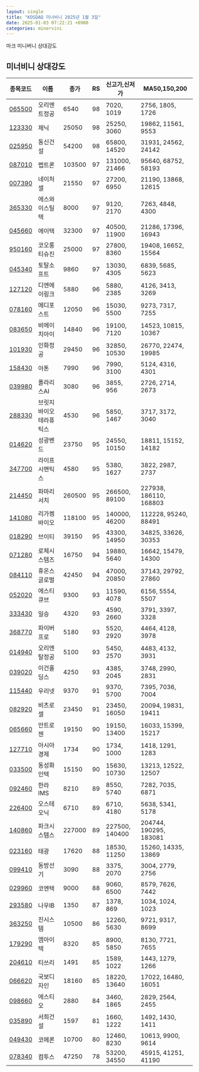 ```yaml
---
layout: single
title: "KOSDAQ 미너비니 2025년 1월 3일"
date: 2025-01-03 07:22:21 +0900
categories: minervini
---
```

마크 미니버니 상대강도
## 미너비니 상대강도

|종목코드|이름|종가|RS|신고가,신저가|MA50,150,200|
|------|---|---|--|---------|------------|
|[065500](https://finance.daum.net/quotes/A065500)|오리엔트정공|6540|98|7020, 1019|2756, 1805, 1726|
|[123330](https://finance.daum.net/quotes/A123330)|제닉|25050|98|25250, 3060|19862, 11561, 9553|
|[025950](https://finance.daum.net/quotes/A025950)|동신건설|54200|98|65800, 14520|31931, 24562, 24142|
|[087010](https://finance.daum.net/quotes/A087010)|펩트론|103500|97|131000, 21466|95640, 68752, 58193|
|[007390](https://finance.daum.net/quotes/A007390)|네이처셀|21550|97|27200, 6950|21190, 13868, 12615|
|[365330](https://finance.daum.net/quotes/A365330)|에스와이스틸텍|8000|97|9120, 2170|7263, 4848, 4300|
|[045660](https://finance.daum.net/quotes/A045660)|에이텍|32300|97|40500, 11900|21286, 17396, 16943|
|[950160](https://finance.daum.net/quotes/A950160)|코오롱티슈진|25000|97|27800, 8360|19408, 16652, 15564|
|[045340](https://finance.daum.net/quotes/A045340)|토탈소프트|9860|97|13030, 4305|6839, 5685, 5623|
|[127120](https://finance.daum.net/quotes/A127120)|디엔에이링크|5880|96|5880, 2385|4126, 3413, 3269|
|[078160](https://finance.daum.net/quotes/A078160)|메디포스트|12050|96|15030, 5500|9273, 7317, 7255|
|[083650](https://finance.daum.net/quotes/A083650)|비에이치아이|14840|96|19100, 7120|14523, 10815, 10367|
|[101930](https://finance.daum.net/quotes/A101930)|인화정공|29450|96|32850, 10530|26770, 22474, 19985|
|[158430](https://finance.daum.net/quotes/A158430)|아톤|7990|96|7990, 3100|5124, 4316, 4301|
|[039980](https://finance.daum.net/quotes/A039980)|폴라리스AI|3080|96|3855, 956|2726, 2714, 2673|
|[288330](https://finance.daum.net/quotes/A288330)|브릿지바이오테라퓨틱스|4530|96|5850, 1467|3717, 3172, 3040|
|[014620](https://finance.daum.net/quotes/A014620)|성광벤드|23750|95|24550, 10150|18811, 15152, 14182|
|[347700](https://finance.daum.net/quotes/A347700)|라이프시맨틱스|4580|95|5380, 1627|3822, 2987, 2737|
|[214450](https://finance.daum.net/quotes/A214450)|파마리서치|260500|95|266500, 89100|227938, 186110, 168803|
|[141080](https://finance.daum.net/quotes/A141080)|리가켐바이오|118100|95|140000, 46200|112228, 95240, 88491|
|[018290](https://finance.daum.net/quotes/A018290)|브이티|39150|95|43300, 14950|34825, 33626, 30353|
|[071280](https://finance.daum.net/quotes/A071280)|로체시스템즈|16750|94|19880, 5640|16642, 15479, 14300|
|[084110](https://finance.daum.net/quotes/A084110)|휴온스글로벌|42450|94|47000, 20850|37143, 29792, 27860|
|[052020](https://finance.daum.net/quotes/A052020)|에스티큐브|9300|93|11590, 4078|6156, 5554, 5507|
|[333430](https://finance.daum.net/quotes/A333430)|일승|4320|93|4590, 2660|3791, 3397, 3328|
|[368770](https://finance.daum.net/quotes/A368770)|파이버프로|5180|93|5520, 2920|4464, 4128, 3978|
|[014940](https://finance.daum.net/quotes/A014940)|오리엔탈정공|5100|93|5450, 2570|4483, 4132, 3931|
|[039020](https://finance.daum.net/quotes/A039020)|이건홀딩스|4250|93|4385, 2045|3748, 2990, 2831|
|[115440](https://finance.daum.net/quotes/A115440)|우리넷|9370|91|9370, 5700|7395, 7036, 7004|
|[082920](https://finance.daum.net/quotes/A082920)|비츠로셀|23450|91|23450, 16050|20094, 19831, 19411|
|[065660](https://finance.daum.net/quotes/A065660)|안트로젠|19150|90|19150, 13400|16033, 15399, 15217|
|[127710](https://finance.daum.net/quotes/A127710)|아시아경제|1734|90|1734, 1000|1418, 1291, 1283|
|[033500](https://finance.daum.net/quotes/A033500)|동성화인텍|15150|90|15630, 10730|13213, 12522, 12507|
|[092460](https://finance.daum.net/quotes/A092460)|한라IMS|8210|89|8550, 5740|7282, 7035, 6871|
|[226400](https://finance.daum.net/quotes/A226400)|오스테오닉|6710|89|6710, 4180|5638, 5341, 5178|
|[140860](https://finance.daum.net/quotes/A140860)|파크시스템스|227000|89|227500, 140400|204744, 190295, 183081|
|[023160](https://finance.daum.net/quotes/A023160)|태광|17620|88|18530, 11250|15260, 14335, 13869|
|[099410](https://finance.daum.net/quotes/A099410)|동방선기|3090|88|3375, 2070|3004, 2779, 2756|
|[029960](https://finance.daum.net/quotes/A029960)|코엔텍|9000|88|9060, 6500|8579, 7626, 7442|
|[293580](https://finance.daum.net/quotes/A293580)|나우IB|1350|87|1378, 869|1034, 1024, 1023|
|[363250](https://finance.daum.net/quotes/A363250)|진시스템|10500|86|12260, 5630|9721, 9317, 8699|
|[179290](https://finance.daum.net/quotes/A179290)|엠아이텍|8320|85|8900, 5850|8130, 7721, 7655|
|[204610](https://finance.daum.net/quotes/A204610)|티쓰리|1491|85|1589, 1022|1443, 1279, 1266|
|[066620](https://finance.daum.net/quotes/A066620)|국보디자인|18160|85|18220, 13640|17022, 16480, 16051|
|[098660](https://finance.daum.net/quotes/A098660)|에스티오|2880|84|3460, 1865|2829, 2564, 2455|
|[035890](https://finance.daum.net/quotes/A035890)|서희건설|1597|81|1660, 1222|1492, 1430, 1411|
|[049430](https://finance.daum.net/quotes/A049430)|코메론|10700|80|12460, 8230|10613, 9900, 9614|
|[078340](https://finance.daum.net/quotes/A078340)|컴투스|47250|78|53200, 34550|45915, 41251, 41190|


